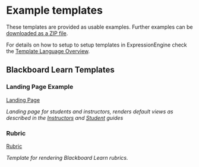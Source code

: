 # Example templates

These templates are provided as usable examples. Further examples can be [downloaded as a ZIP file](https://github.com/sijpkes/lti_link_generator/blob/master/default_site.zip?raw=true).  

For details on how to setup to setup templates in ExpressionEngine check the [Template Language Overview](https://docs.expressionengine.com/latest/templates/index.html).

## Blackboard Learn Templates

### Landing Page Example

[Landing Page](landing_page.md)

_Landing page for students and instructors, renders default views as described in the [Instructors](../Instructors.md) and [Student](../Students.md) guides_

### Rubric

[Rubric](rubric.md)

_Template for rendering Blackboard Learn rubrics._
